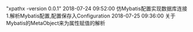 "xpathx -version 0.0.1"
2018-07-24 09:52:00  仿Mybatis配置实现数据库连接
 1.解析Mybatis配置,配置保存入Configuration
 2018-07-25 09:36:00 关于Mybatis的MetaObject来为属性赋值的解析
